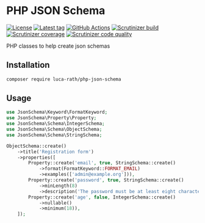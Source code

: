# PHP JSON Schema

[![License](https://img.shields.io/github/license/luca-rath/php-json-schema)](LICENSE)
[![Latest tag](https://img.shields.io/github/v/tag/luca-rath/php-json-schema?sort=semver)](https://github.com/luca-rath/php-json-schema/releases)
[![GitHub Actions](https://img.shields.io/github/workflow/status/luca-rath/php-json-schema/Tests?label=github%20actions)](https://github.com/luca-rath/php-json-schema/actions?query=workflow%3Atests)
[![Scrutinizer build](https://img.shields.io/scrutinizer/build/g/luca-rath/php-json-schema/main?label=scrutinizer)](https://scrutinizer-ci.com/g/luca-rath/php-json-schema/build-status/main)
[![Scrutinizer coverage](https://img.shields.io/scrutinizer/coverage/g/luca-rath/php-json-schema/main?label=code%20coverage)](https://scrutinizer-ci.com/g/luca-rath/php-json-schema/?branch=main)
[![Scrutinizer code quality](https://img.shields.io/scrutinizer/quality/g/luca-rath/php-json-schema/main)](https://scrutinizer-ci.com/g/luca-rath/php-json-schema/?branch=main)

PHP classes to help create json schemas

## Installation

```bash
composer require luca-rath/php-json-schema
```

## Usage

```php
use JsonSchema\Keyword\FormatKeyword;
use JsonSchema\Property\Property;
use JsonSchema\Schema\IntegerSchema;
use JsonSchema\Schema\ObjectSchema;
use JsonSchema\Schema\StringSchema;

ObjectSchema::create()
    ->title('Registration form')
    ->properties([
        Property::create('email', true, StringSchema::create()
            ->format(FormatKeyword::FORMAT_EMAIL)
            ->examples(['admin@example.org'])),
        Property::create('password', true, StringSchema::create()
            ->minLength(8)
            ->description('The password must be at least eight characters long')),
        Property::create('age', false, IntegerSchema::create()
            ->nullable()
            ->minimum(18)),
    ]);
```
